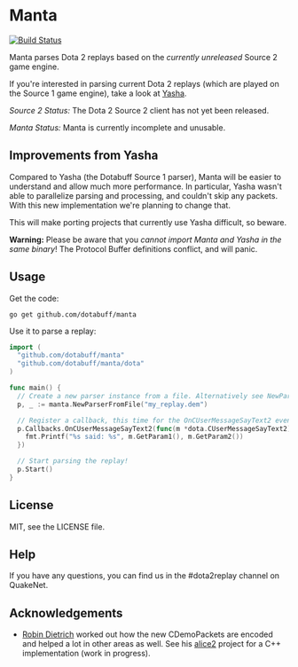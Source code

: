 # Manta

[![Build Status](https://travis-ci.org/dotabuff/manta.svg?branch=master)](https://travis-ci.org/dotabuff/manta)

Manta parses Dota 2 replays based on the *currently unreleased* Source 2 game engine.

If you're interested in parsing current Dota 2 replays (which are played on the Source 1 game engine), take a look at [Yasha](https://github.com/dotabuff/yasha).

*Source 2 Status:* The Dota 2 Source 2 client has not yet been released.

*Manta Status:* Manta is currently incomplete and unusable.

## Improvements from Yasha

Compared to Yasha (the Dotabuff Source 1 parser), Manta will be easier to understand and allow much more performance. In particular, Yasha wasn't able to parallelize parsing and processing, and couldn't skip any packets. With this new implementation we're planning to change that.

This will make porting projects that currently use Yasha difficult, so beware.

**Warning:** Please be aware that you *cannot import Manta and Yasha in the same binary*! The Protocol Buffer definitions conflict, and will panic.

## Usage

Get the code:

    go get github.com/dotabuff/manta

Use it to parse a replay:

```go
import (
  "github.com/dotabuff/manta"
  "github.com/dotabuff/manta/dota"
)

func main() {
  // Create a new parser instance from a file. Alternatively see NewParser([]byte)
  p, _ := manta.NewParserFromFile("my_replay.dem")

  // Register a callback, this time for the OnCUserMessageSayText2 event.
  p.Callbacks.OnCUserMessageSayText2(func(m *dota.CUserMessageSayText2) error {
    fmt.Printf("%s said: %s", m.GetParam1(), m.GetParam2())
  })

  // Start parsing the replay!
  p.Start()
}
```

## License

MIT, see the LICENSE file.

## Help

If you have any questions, you can find us in the #dota2replay channel on QuakeNet.

## Acknowledgements

* [Robin Dietrich](https://github.com/invokr) worked out how the new CDemoPackets are encoded and helped a lot in other areas as well. See his [alice2](https://github.com/invokr/alice2) project for a C++ implementation (work in progress).
